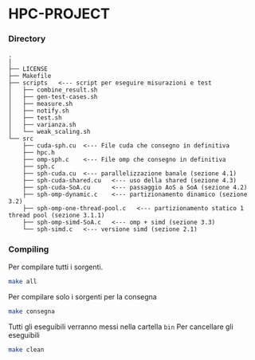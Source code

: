 # HPC-PROJECT

### Directory

```
.
│
├── LICENSE
├── Makefile
├── scripts   <--- script per eseguire misurazioni e test
│   ├── combine_result.sh
│   ├── gen-test-cases.sh
│   ├── measure.sh
│   ├── notify.sh
│   ├── test.sh
│   ├── varianza.sh
│   └── weak_scaling.sh
└── src
    ├── cuda-sph.cu  <--- File cuda che consegno in definitiva
    ├── hpc.h
    ├── omp-sph.c    <--- File omp che consegno in definitiva
    ├── sph.c
    ├── sph-cuda.cu  <--- parallelizzazione banale (sezione 4.1)
    ├── sph-cuda-shared.cu   <--- uso della shared (sezione 4.3)
    ├── sph-cuda-SoA.cu      <--- passaggio AoS a SoA (sezione 4.2)
    ├── sph-omp-dynamic.c    <--- partizionamento dinamico (sezione 3.2)
    ├── sph-omp-one-thread-pool.c   <--- partizionamento statico 1 thread pool (sezione 3.1.1)
    ├── sph-omp-simd-SoA.c   <--- omp + simd (sezione 3.3)
    └── sph-simd.c   <--- versione simd (sezione 2.1)

```

### Compiling
Per compilare tutti i sorgenti.
```bash
make all
```

Per compilare solo i sorgenti per la consegna
```bash
make consegna
```

Tutti gli eseguibili verranno messi nella cartella `bin`
Per cancellare gli eseguibili
```bash
make clean
```
